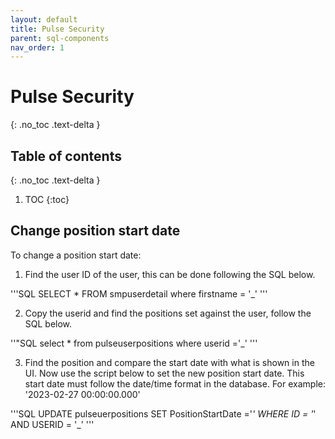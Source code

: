 ```yaml
---
layout: default
title: Pulse Security
parent: sql-components
nav_order: 1
---
```


# Pulse Security
{: .no_toc .text-delta }

## Table of contents
 {: .no_toc .text-delta }

1. TOC
{:toc}

## Change position start date

To change a position start date:
1. Find the user ID of the user, this can be done following the SQL below.

'''SQL
SELECT * FROM smpuserdetail
where firstname = '_'
'''

2. Copy the userid and find the positions set against the user, follow the SQL below.

''"SQL
select * from pulseuserpositions
where userid ='_'
'''

3. Find the position and compare the start date with what is shown in the UI. Now use the script below to set the new position start date. This start date must follow the date/time format in the database. For example: '2023-02-27 00:00:00.000'

'''SQL
UPDATE pulseuerpositions
SET PositionStartDate ='_'
WHERE ID = '_' AND USERID = '_'
'''

